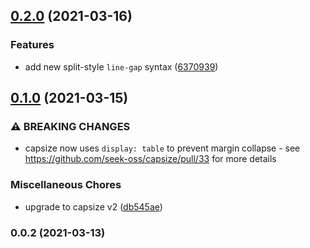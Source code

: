 ## [0.2.0](https://github.com/danielroe/postcss-capsize/compare/0.1.0...0.2.0) (2021-03-16)


### Features

* add new split-style `line-gap` syntax ([6370939](https://github.com/danielroe/postcss-capsize/commit/637093973722d9a43038dfb3c72e91bda69b6bce))

## [0.1.0](https://github.com/danielroe/postcss-capsize/compare/0.0.2...0.1.0) (2021-03-15)


### ⚠ BREAKING CHANGES

* capsize now uses `display: table` to prevent margin collapse - see https://github.com/seek-oss/capsize/pull/33 for more details

### Miscellaneous Chores

* upgrade to capsize v2 ([db545ae](https://github.com/danielroe/postcss-capsize/commit/db545ae927aa615dade7b5201f755b110390abf1))

### 0.0.2 (2021-03-13)


